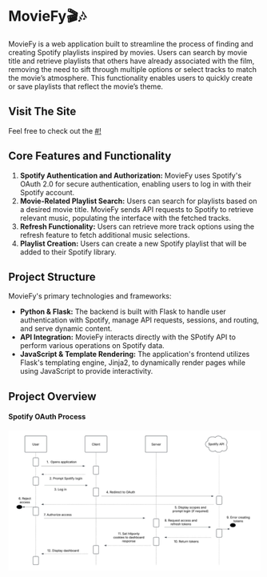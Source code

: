 # MovieFy🎬🎶

MovieFy is a web application built to streamline the process of finding and creating Spotify playlists inspired by movies. Users can search by movie title and retrieve playlists that others have already associated with the film, removing the need to sift through multiple options or select tracks to match the movie’s atmosphere. This functionality enables users to quickly create or save playlists that reflect the movie’s theme.

## Visit The Site
Feel free to check out the [#!]()

## Core Features and Functionality
1. **Spotify Authentication and Authorization:** MovieFy uses Spotify's OAuth 2.0 for secure authentication, enabling users to log in with their Spotify account.
2. **Movie-Related Playlist Search:** Users can search for playlists based on a desired movie title. MovieFy sends API requests to Spotify to retrieve relevant music, populating the interface with the fetched tracks.
3. **Refresh Functionality:** Users can retrieve more track options using the refresh feature to fetch additional music selections.
4. **Playlist Creation:** Users can create a new Spotify playlist that will be added to their Spotify library.

## Project Structure
MovieFy's primary technologies and frameworks:

- **Python & Flask:** The backend is built with Flask to handle user authentication with Spotify, manage API requests, sessions, and routing, and serve dynamic content.
- **API Integration:** MovieFy interacts directly with the SPotify API to perform various operations on Spotify data.
- **JavaScript & Template Rendering:** The application's frontend utilizes Flask's templating engine, Jinja2, to dynamically render pages while using JavaScript to provide interactivity.

## Project Overview

#### Spotify OAuth Process
![Spotify OAuth](extras/Moviefy%20Spotify%20OAuth%20Sequence%20Diagram.jpeg)
